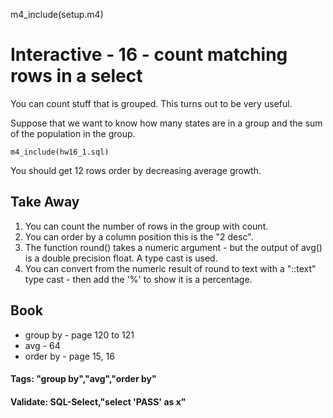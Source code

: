 
m4_include(setup.m4)

# Interactive - 16 - count matching rows in a select

You can count stuff that is grouped.   This turns out to be very useful.

Suppose that we want to know how many states are in a group and the
sum of the population in the group.

```
m4_include(hw16_1.sql)
```

You should get 12 rows order by decreasing average growth.




## Take Away

1. You can count the number of rows in the group with count.
2. You can order by a column position this is the "2 desc".
3. The function round() takes a numeric argument - but the output of avg() is a double precision float.  A type cast is used.
4. You can convert from the numeric result of round to text with a "::text" type cast - then add the '%' to show it is a percentage.



## Book

- group by - page 120 to 121
- avg - 64
- order by - page 15, 16

#### Tags: "group by","avg","order by"

#### Validate: SQL-Select,"select 'PASS' as x"
